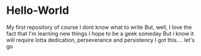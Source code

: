# Hello-World
My first repository of course
I dont know what to write
But, well, I love the fact that I'm learning new things
I hope to be a geek someday
But i know it will require lotta dedication, perseverance and persistency
I got this.... let's go 
